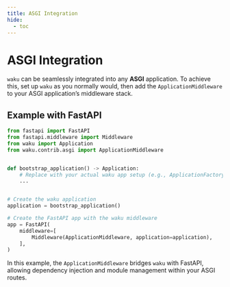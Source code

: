 ```yaml
---
title: ASGI Integration
hide:
  - toc
---
```


# ASGI Integration

`waku` can be seamlessly integrated into any **ASGI** application. To achieve this, set up `waku` as you normally would,
then add the `ApplicationMiddleware` to your ASGI application’s middleware stack.

## Example with FastAPI

```python linenums="1"
from fastapi import FastAPI
from fastapi.middleware import Middleware
from waku import Application
from waku.contrib.asgi import ApplicationMiddleware


def bootstrap_application() -> Application:
    # Replace with your actual waku app setup (e.g., ApplicationFactory.create)
    ...


# Create the waku application
application = bootstrap_application()

# Create the FastAPI app with the waku middleware
app = FastAPI(
    middleware=[
        Middleware(ApplicationMiddleware, application=application),
    ],
)

```

In this example, the `ApplicationMiddleware` bridges `waku` with FastAPI, allowing dependency injection and module
management within your ASGI routes.
